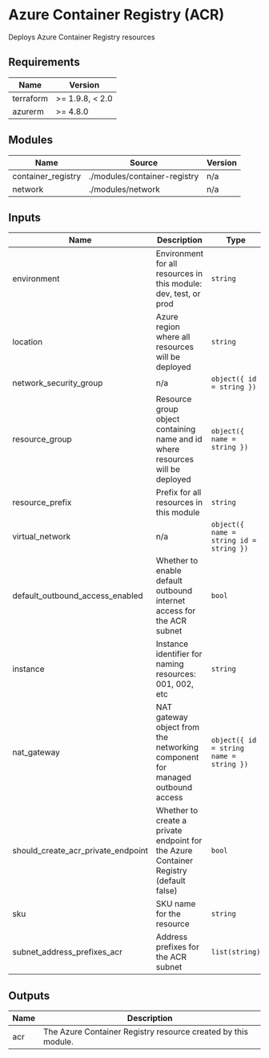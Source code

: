 <!-- BEGIN_TF_DOCS -->
<!-- markdown-table-prettify-ignore-start -->
# Azure Container Registry (ACR)

Deploys Azure Container Registry resources

## Requirements

| Name | Version |
|------|---------|
| terraform | >= 1.9.8, < 2.0 |
| azurerm | >= 4.8.0 |

## Modules

| Name | Source | Version |
|------|--------|---------|
| container\_registry | ./modules/container-registry | n/a |
| network | ./modules/network | n/a |

## Inputs

| Name | Description | Type | Default | Required |
|------|-------------|------|---------|:--------:|
| environment | Environment for all resources in this module: dev, test, or prod | `string` | n/a | yes |
| location | Azure region where all resources will be deployed | `string` | n/a | yes |
| network\_security\_group | n/a | ```object({ id = string })``` | n/a | yes |
| resource\_group | Resource group object containing name and id where resources will be deployed | ```object({ name = string })``` | n/a | yes |
| resource\_prefix | Prefix for all resources in this module | `string` | n/a | yes |
| virtual\_network | n/a | ```object({ name = string id = string })``` | n/a | yes |
| default\_outbound\_access\_enabled | Whether to enable default outbound internet access for the ACR subnet | `bool` | `false` | no |
| instance | Instance identifier for naming resources: 001, 002, etc | `string` | `"001"` | no |
| nat\_gateway | NAT gateway object from the networking component for managed outbound access | ```object({ id = string name = string })``` | `null` | no |
| should\_create\_acr\_private\_endpoint | Whether to create a private endpoint for the Azure Container Registry (default false) | `bool` | `false` | no |
| sku | SKU name for the resource | `string` | `"Premium"` | no |
| subnet\_address\_prefixes\_acr | Address prefixes for the ACR subnet | `list(string)` | ```[ "10.0.3.0/24" ]``` | no |

## Outputs

| Name | Description |
|------|-------------|
| acr | The Azure Container Registry resource created by this module. |
<!-- markdown-table-prettify-ignore-end -->
<!-- END_TF_DOCS -->
